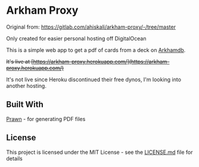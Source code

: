 # Arkham Proxy

Original from: https://gitlab.com/ahiskali/arkham-proxy/-/tree/master

Only created for easier personal hosting off DigitalOcean

This is a simple web app to get a pdf of cards from a deck on [Arkhamdb](https://arkhamdb.com/).

~~It's live at [https://arkham-proxy.herokuapp.com/](https://arkham-proxy.herokuapp.com/)~~

It's not live since Heroku discontinued their free dynos, I'm looking into another hosting.

## Built With

[Prawn](https://github.com/prawnpdf/prawn) - for generating PDF files

## License

This project is licensed under the MIT License - see the [LICENSE.md](LICENSE.md) file for details
